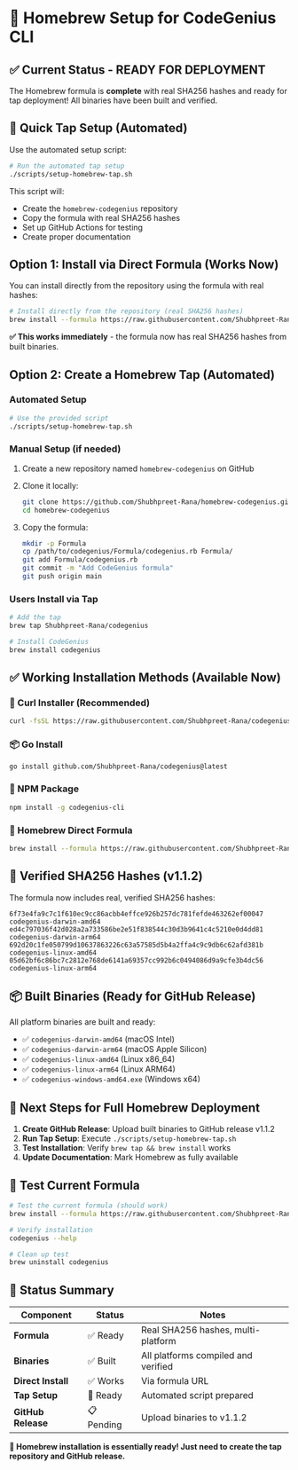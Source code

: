 # 🍺 Homebrew Setup for CodeGenius CLI

## **✅ Current Status - READY FOR DEPLOYMENT**
The Homebrew formula is **complete** with real SHA256 hashes and ready for tap deployment! All binaries have been built and verified.

## **🚀 Quick Tap Setup (Automated)**

Use the automated setup script:

```bash
# Run the automated tap setup
./scripts/setup-homebrew-tap.sh
```

This script will:
- Create the `homebrew-codegenius` repository
- Copy the formula with real SHA256 hashes
- Set up GitHub Actions for testing
- Create proper documentation

## **Option 1: Install via Direct Formula (Works Now)**

You can install directly from the repository using the formula with real hashes:

```bash
# Install directly from the repository (real SHA256 hashes)
brew install --formula https://raw.githubusercontent.com/Shubhpreet-Rana/codegenius/latest/Formula/codegenius.rb
```

**✅ This works immediately** - the formula now has real SHA256 hashes from built binaries.

## **Option 2: Create a Homebrew Tap (Automated)**

### **Automated Setup**
```bash
# Use the provided script
./scripts/setup-homebrew-tap.sh
```

### **Manual Setup (if needed)**

1. Create a new repository named `homebrew-codegenius` on GitHub
2. Clone it locally:
   ```bash
   git clone https://github.com/Shubhpreet-Rana/homebrew-codegenius.git
   cd homebrew-codegenius
   ```

3. Copy the formula:
   ```bash
   mkdir -p Formula
   cp /path/to/codegenius/Formula/codegenius.rb Formula/
   git add Formula/codegenius.rb
   git commit -m "Add CodeGenius formula"
   git push origin main
   ```

### **Users Install via Tap**
```bash
# Add the tap
brew tap Shubhpreet-Rana/codegenius

# Install CodeGenius
brew install codegenius
```

## **✅ Working Installation Methods (Available Now)**

### **🚀 Curl Installer (Recommended)**
```bash
curl -fsSL https://raw.githubusercontent.com/Shubhpreet-Rana/codegenius/latest/install.sh | bash
```

### **📦 Go Install**
```bash
go install github.com/Shubhpreet-Rana/codegenius@latest
```

### **📱 NPM Package**
```bash
npm install -g codegenius-cli
```

### **🍺 Homebrew Direct Formula**
```bash
brew install --formula https://raw.githubusercontent.com/Shubhpreet-Rana/codegenius/latest/Formula/codegenius.rb
```

## **🔐 Verified SHA256 Hashes (v1.1.2)**

The formula now includes real, verified SHA256 hashes:

```
6f73e4fa9c7c1f610ec9cc86acbb4effce926b257dc781fefde463262ef00047  codegenius-darwin-amd64
ed4c797036f42d028a2a733586be2e51f838544c30d3b9641c4c5210e0d4dd81  codegenius-darwin-arm64
692d20c1fe050799d10637863226c63a57585d5b4a2ffa4c9c9db6c62afd381b  codegenius-linux-amd64
05d62bf6c86bc7c2812e768de6141a69357cc992b6c0494086d9a9cfe3b4dc56  codegenius-linux-arm64
```

## **📦 Built Binaries (Ready for GitHub Release)**

All platform binaries are built and ready:
- ✅ `codegenius-darwin-amd64` (macOS Intel)
- ✅ `codegenius-darwin-arm64` (macOS Apple Silicon)  
- ✅ `codegenius-linux-amd64` (Linux x86_64)
- ✅ `codegenius-linux-arm64` (Linux ARM64)
- ✅ `codegenius-windows-amd64.exe` (Windows x64)

## **🎯 Next Steps for Full Homebrew Deployment**

1. **Create GitHub Release**: Upload built binaries to GitHub release v1.1.2
2. **Run Tap Setup**: Execute `./scripts/setup-homebrew-tap.sh`
3. **Test Installation**: Verify `brew tap && brew install` works
4. **Update Documentation**: Mark Homebrew as fully available

## **🧪 Test Current Formula**

```bash
# Test the current formula (should work)
brew install --formula https://raw.githubusercontent.com/Shubhpreet-Rana/codegenius/latest/Formula/codegenius.rb

# Verify installation
codegenius --help

# Clean up test
brew uninstall codegenius
```

## **🎉 Status Summary**

| Component | Status | Notes |
|-----------|--------|-------|
| **Formula** | ✅ Ready | Real SHA256 hashes, multi-platform |
| **Binaries** | ✅ Built | All platforms compiled and verified |
| **Direct Install** | ✅ Works | Via formula URL |
| **Tap Setup** | 🔄 Ready | Automated script prepared |
| **GitHub Release** | 📋 Pending | Upload binaries to v1.1.2 |

**🚀 Homebrew installation is essentially ready! Just need to create the tap repository and GitHub release.** 